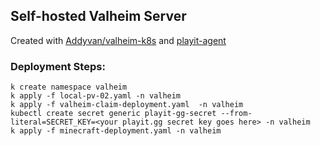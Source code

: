 ## Self-hosted Valheim Server

Created with [Addyvan/valheim-k8s](https://github.com/Addyvan/valheim-k8s) and [playit-agent](https://github.com/playit-cloud/playit-agent)

### Deployment Steps:

```
k create namespace valheim
k apply -f local-pv-02.yaml -n valheim
k apply -f valheim-claim-deployment.yaml  -n valheim
kubectl create secret generic playit-gg-secret --from-literal=SECRET_KEY=<your playit.gg secret key goes here> -n valheim
k apply -f minecraft-deployment.yaml -n valheim
```
